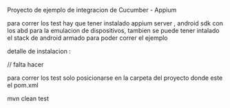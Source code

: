 Proyecto de ejemplo de integracion de Cucumber - Appium 

para correr los test hay que tener instalado appium server , android sdk con los abd para la emulacion de dispositivos, tambien se puede tener intalado el stack de android armado  para poder correr el ejemplo 

detalle de instalacion : 

// falta hacer 


para correr los test solo posicionarse en la carpeta del proyecto donde este el pom.xml

mvn clean test








